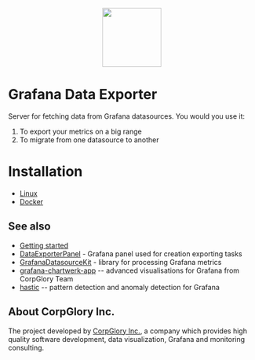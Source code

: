 <p align="center">
  <img width="auto" align="middle" height="120px" src="https://user-images.githubusercontent.com/22073083/47374103-d42f4780-d6f5-11e8-85d3-287855707512.png">
</p>

# Grafana Data Exporter

Server for fetching data from Grafana datasources. You would you use it:
1) To export your metrics on a big range 
2) To migrate from one datasource to another

# Installation

* [Linux](https://github.com/CorpGlory/grafana-data-exporter/wiki/Getting-Started-Linux)
* [Docker](https://github.com/CorpGlory/grafana-data-exporter/wiki/Getting-Started-Docker)

## See also

* [Getting started](https://github.com/CorpGlory/grafana-data-exporter-panel/wiki)
* [DataExporterPanel](https://github.com/CorpGlory/grafana-data-exporter-panel) - Grafana panel used for creation exporting tasks
* [GrafanaDatasourceKit](https://github.com/CorpGlory/grafana-datasource-kit) - library for processing Grafana metrics
* [grafana-chartwerk-app](https://github.com/chartwerk/grafana-chartwerk-app) -- advanced visualisations for Grafana from CorpGlory Team
* [hastic](https://hastic.io/) -- pattern detection and anomaly detection for Grafana


## About CorpGlory Inc.
The project developed by [CorpGlory Inc.](https://corpglory.com/), a company which provides high quality software development, data visualization, Grafana and monitoring consulting.
